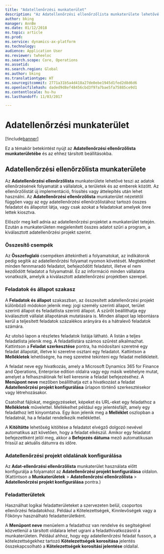 ```yaml
---
title: "Adatellenőrzési munkaterület"
description: "Az Adatellenőrzési ellenőrzőlista munkaterülete lehetővé teszi az adatok ellenőrzésének folyamatát a vállalatok, a területek és az emberek között. Az ellenőrzőlistát új implementáció, frissítés vagy áttelepítés után lehet használni."
author: bking
manager: AnnBe
ms.date: 01/12/2018
ms.topic: article
ms.prod: 
ms.service: dynamics-ax-platform
ms.technology: 
audience: Application User
ms.reviewer: twheeloc
ms.search.scope: Core, Operations
ms.assetid: 
ms.search.region: Global
ms.author: bking
ms.translationtype: HT
ms.sourcegitcommit: 2771a31b5a4d418a27de0ebe1945d1fed2d8d6d6
ms.openlocfilehash: daded9d8ef48456cbd3f97a7bae5fa75885ce9d1
ms.contentlocale: hu-hu
ms.lasthandoff: 11/03/2017

---
```


# <a name="data-validation-workspace"></a>Adatellenőrzési munkaterület

[!include[banner](../includes/banner.md)]


Ez a témakör betekintést nyújt az **Adatellenőrzési ellenőrzőlista munkaterületébe** és az ehhez társított beállításokba.

## <a name="data-validation-checklist-workspace"></a>Adatellenőrzési ellenőrzőlista munkaterülete

Az **Adatellenőrzési ellenőrzőlista** munkaterülete lehetővé teszi az adatok ellenőrzésének folyamatát a vállalatok, a területek és az emberek között. Az ellenőrzőlistát új implementáció, frissítés vagy áttelepítés után lehet használni. Az **Adatellenőrzési ellenőrzőlista** munkaterület nézetétől függően vagy az egy adatellenőrzési ellenőrzőlistához tartozó összes feladatot és állapotot látja, vagy csak azokat a feladatokat amelyek önre lettek kiosztva.

Először meg kell adnia az adatellenőrzési projektet a munkaterület tetején. Ezután a munkaterületen megjelenített összes adatot szűri a program, a kiválasztott adatellenőrzési projekt szerint.

### <a name="summary-tiles"></a>Összesítő csempék

Az **Összefoglaló** csempéken áttekintheti a folyamatokat, az indikátorok pedig segítik az adatellenőrzési folyamat nyomon követését. Megtekinthet minden fennmaradó feladatot, befejeződött feladatot, illetve el nem kezdődött feladatot a folyamatnál. Ez az információ minden vállalatra vonatkozik, amelyik a kiválasztott adatellenőrzési projektben szerepel.

### <a name="tasks-and-status-section"></a>Feladatok és állapot szakasz

A **Feladatok és állapot** szakaszban, az összesített adatellenőrzési projekt különböző módokon jelenik meg: jogi személy szerinti állapot, terület szerinti állapot és feladatlista szerinti állapot. A szűrőt beállíthatja egy kiválasztott vállalat állapotának mutatására is. Minden állapot lap lebontásra kerül a teljesített feladatok százalékos arányára és a hátralevő feladatok számára.

Az utolsó lapon a részletes feladatok listája látható. A listán a teljes feladatlista jelenik meg.
A feladatlistára számos szűrést alkalmazhat. Kattintson a **Feladat szerkesztése** pontra, ha módosítani szeretné egy feladat állapotát, illetve ki szeretne osztani egy feladatot. Kattintson a **Mellékletek** lehetőségre, ha meg szeretné tekinteni egy feladat mellékleteit.

A feladat neve egy hivatkozás, amely a Microsoft Dynamics 365 for Finance and Operations, Enterprise edition oldalra vagy egy másik webhelyre mutat, amelyet a felhasználónak fel kell keresnie a feladat befejezéséhez. A **Menüpont neve** mezőben beállíthatja ezt a hivatkozást a feladat **Adatellenőrzési projekt konfigurálása** űrlapon történő szerkesztésekor vagy létrehozásakor.

Csatolhat fájlokat, megjegyzéseket, képeket és URL-eket egy feladathoz a **Mellékletek** művelettel. Mellékelhet például egy jelentésfájlt, amely egy feladathoz lett kinyomtatva. Egy ikon jelenik meg a **Melléklet** oszlopban a feladatnál, ha a feladat rendelkezik melléklettel.

A **Kitöltötte** lehetőség kitöltése a feladatot elvégző dolgozó nevével automatikus azt követően, hogy a feladat elkészül. Amikor egy feladatot befejezettként jelöl meg, akkor a **Befejezés dátuma** mező automatikusan frissül az aktuális dátumra és időre.

### <a name="configure-data-validation-project-page"></a>Adatellenőrzési projekt oldalának konfigurálása

Az **Adat-ellenőrzési ellenőrzőlista** munkaterület használata előtt konfigurálja a folyamatot az **Adatellenőrzési projekt konfigurálása** oldalon. (Kattintson a **Munkaterületek** \> **Adatellenőrzési ellenőrzőlista** \> **Adatellenőrzési projekt konfigurálása** pontra.)

### <a name="task-areas"></a>Feladatterületek

Használhat logikai feladatterületeket a szervezeten belül, csoportos ellenőrzési feladatokhoz. Például a Kötelezettségek, Kinnlevőségek vagy a Főkönyv használható feladatterületként.

A **Menüpont neve** menüelem a feladathoz van rendelve és segítségével közvetlenül a társított oldalara lehet ugrani a feladathivatkozásról a munkaterületen. Például ahhoz, hogy egy adatellenőrzési feladat fusson, a kötelezettségekhez tartozó **Kötelezettségek korosítása** jelentés összekapcsolható a **Kötelezettségek korosítási jelentése** oldallal.


